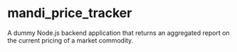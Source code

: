 # mandi_price_tracker
A dummy Node.js backend application that returns an aggregated report on the current pricing of a market commodity.
